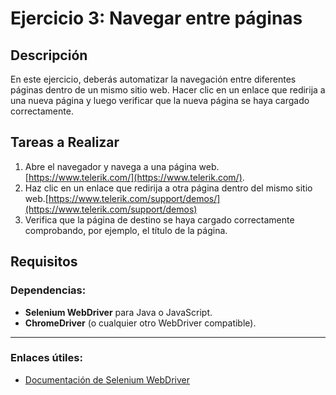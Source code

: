 # Ejercicio 3: Navegar entre páginas

## Descripción

En este ejercicio, deberás automatizar la navegación entre diferentes páginas dentro de un mismo sitio web. Hacer clic en un enlace que redirija a una nueva página y luego verificar que la nueva página se haya cargado correctamente.

## Tareas a Realizar

1. Abre el navegador y navega a una página web.[https://www.telerik.com/](https://www.telerik.com/).
2. Haz clic en un enlace que redirija a otra página dentro del mismo sitio web.[https://www.telerik.com/support/demos/](https://www.telerik.com/support/demos)
3. Verifica que la página de destino se haya cargado correctamente comprobando, por ejemplo, el título de la página.

## Requisitos

### Dependencias:
- **Selenium WebDriver** para Java o JavaScript.
- **ChromeDriver** (o cualquier otro WebDriver compatible).

---

### Enlaces útiles:
- [Documentación de Selenium WebDriver](https://www.selenium.dev/documentation/)
